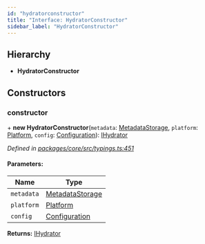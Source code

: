 ```yaml
---
id: "hydratorconstructor"
title: "Interface: HydratorConstructor"
sidebar_label: "HydratorConstructor"
---
```


## Hierarchy

* **HydratorConstructor**

## Constructors

### constructor

\+ **new HydratorConstructor**(`metadata`: [MetadataStorage](../classes/metadatastorage.md), `platform`: [Platform](../classes/platform.md), `config`: [Configuration](../classes/configuration.md)): [IHydrator](ihydrator.md)

*Defined in [packages/core/src/typings.ts:451](https://github.com/mikro-orm/mikro-orm/blob/18b580bb42/packages/core/src/typings.ts#L451)*

#### Parameters:

Name | Type |
------ | ------ |
`metadata` | [MetadataStorage](../classes/metadatastorage.md) |
`platform` | [Platform](../classes/platform.md) |
`config` | [Configuration](../classes/configuration.md) |

**Returns:** [IHydrator](ihydrator.md)

